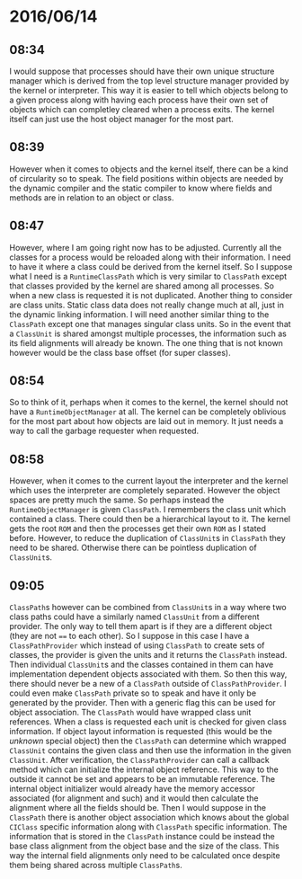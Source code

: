 # 2016/06/14

## 08:34

I would suppose that processes should have their own unique structure manager
which is derived from the top level structure manager provided by the kernel or
interpreter. This way it is easier to tell which objects belong to a given
process along with having each process have their own set of objects which can
completley cleared when a process exits. The kernel itself can just use the
host object manager for the most part.

## 08:39

However when it comes to objects and the kernel itself, there can be a kind of
circularity so to speak. The field positions within objects are needed by the
dynamic compiler and the static compiler to know where fields and methods
are in relation to an object or class.

## 08:47

However, where I am going right now has to be adjusted. Currently all the
classes for a process would be reloaded along with their information. I need to
have it where a class could be derived from the kernel itself. So I suppose
what I need is a `RuntimeClassPath` which is very similar to `ClassPath`
except that classes provided by the kernel are shared among all processes. So
when a new class is requested it is not duplicated. Another thing to consider
are class units. Static class data does not really change much at all, just in
the dynamic linking information. I will need another similar thing to the
`ClassPath` except one that manages singular class units. So in the event that
a `ClassUnit` is shared amongst multiple processes, the information such as its
field alignments will already be known. The one thing that is not known however
would be the class base offset (for super classes).

## 08:54

So to think of it, perhaps when it comes to the kernel, the kernel should not
have a `RuntimeObjectManager` at all. The kernel can be completely oblivious
for the most part about how objects are laid out in memory. It just needs a
way to call the garbage requester when requested.

## 08:58

However, when it comes to the current layout the interpreter and the kernel
which uses the interpreter are completely separated. However the object
spaces are pretty much the same. So perhaps instead the `RuntimeObjectManager`
is given `ClassPath`. I remembers the class unit which contained a class. There
could then be a hierarchical layout to it. The kernel gets the root `ROM` and
then the processes get their own `ROM` as I stated before. However, to reduce
the duplication of `ClassUnit`s in `ClassPath` they need to be shared.
Otherwise there can be pointless duplication of `ClassUnit`s.

## 09:05

`ClassPath`s however can be combined from `ClassUnit`s in a way where two
class paths could have a similarly named `ClassUnit` from a different provider.
The only way to tell them apart is if they are a different object (they are not
`==` to each other). So I suppose in this case I have a `ClassPathProvider`
which instead of using `ClassPath` to create sets of classes, the provider is
given the units and it returns the `ClassPath` instead. Then individual
`ClassUnit`s and the classes contained in them can have implementation
dependent objects associated with them. So then this way, there should never
be a new of a `ClassPath` outside of `ClassPathProvider`. I could even make
`ClassPath` private so to speak and have it only be generated by the provider.
Then with a generic flag this can be used for object association. The
`ClassPath` would have wrapped class unit references. When a class is requested
each unit is checked for given class information. If object layout information
is requested (this would be the _unknown_ special object) then the `ClassPath`
can determine which wrapped `ClassUnit` contains the given class and then
use the information in the given `ClassUnit`. After verification, the
`ClassPathProvider` can call a callback method which can initialize the
internal object reference. This way to the outside it cannot be set and appears
to be an immutable reference. The internal object initializer would already
have the memory accessor associated (for alignment and such) and it would then
calculate the alignment where all the fields should be. Then I would suppose
in the `ClassPath` there is another object association which knows about the
global `CIClass` specific information along with `ClassPath` specific
information. The information that is stored in the `ClassPath` instance could
be instead the base class alignment from the object base and the size of the
class. This way the internal field alignments only need to be calculated once
despite them being shared across multiple `ClassPath`s.


